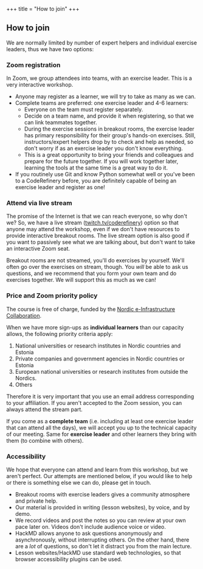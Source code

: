 +++
title = "How to join"
+++

## How to join

We are normally limited by number of expert helpers and individual exercise leaders, thus we have two options:

### Zoom registration

In Zoom, we group attendees into teams, with an exercise leader.  This
is a very interactive workshop.

- Anyone may register as a learner, we will try to take as many as we can.
- Complete teams are preferred: one exercise leader and 4-6 learners:
  - Everyone on the team must register separately.
  - Decide on a team name, and provide it when registering,
    so that we can link teammates together.
  - During the exercise sessions in breakout rooms, the exercise leader has
    primary responsibility for their group's hands-on exercises.
    Still, instructors/expert helpers drop by to check and help
    as needed, so don't worry if as an exercise leader you don't know everything.
  - This is a great opportunity to bring your friends and colleagues
    and prepare for the future together. If you will work together later,
    learning the tools at the same time is a great way to do it.
- If you routinely use Git and know Python somewhat well or you've been to
  a CodeRefinery before, you are definitely capable of being an exercise leader and register as one!

### Attend via live stream

The promise of the Internet is that we can reach everyone, so why
don't we?  So, we have a live stream
([twitch.tv/coderefinery](https://twitch.tv/coderefinery)) option so
that anyone may attend
the workshop, even if we don't have resources to provide interactive
breakout rooms.  The live stream option is also good if you want to
passively see what we are talking about, but don't want to take an
interactive Zoom seat.

Breakout rooms are not streamed, you'll do exercises by yourself.
We'll often go over the exercises on stream, though.  You *will* be
able to ask us questions, and we recommend that you form your own team and do
exercises together.  We will support this as much as we can!



### Price and Zoom priority policy

The course is free of charge, funded by the [Nordic e-Infrastructure
Collaboration](https://neic.no/).

When we have more sign-ups as **individual learners** than our capacity allows, the following priority criteria apply:

1. National universities or research institutes in Nordic countries and Estonia
2. Private companies and government agencies in Nordic countries or Estonia
3. European national universities or research institutes from outside the Nordics.
4. Others

Therefore it is very important that you use an email address
corresponding to your affiliation.  If you aren't accepted to the Zoom
session, you can always attend the stream part.

If you come as a **complete team** (i.e. including at least one
exercise leader that can attend all the days), we will accept you up
to the technical capacity of our meeting.  Same for **exercise
leader** and other learners they bring with them (to combine with
others).


### Accessibility

We hope that everyone can attend and learn from this workshop, but we
aren't perfect.  Our attempts are mentioned below, if you would like
to help or there is something else we can do, please get in touch.

* Breakout rooms with exercise leaders gives a community atmosphere
  and private help.
* Our material is provided in writing (lesson websites), by voice, and
  by demo.
* We record videos and post the notes so you can review at your own
  pace later on.  Videos don't include audience voice or video.
* HackMD allows anyone to ask questions anonymously and
  asynchronously, without interrupting others.  On the other hand,
  there are a *lot* of questions, so don't let it distract you from
  the main lecture.
* Lesson websites/HackMD use standard web technologies, so that
  browser accessibility plugins can be used.
